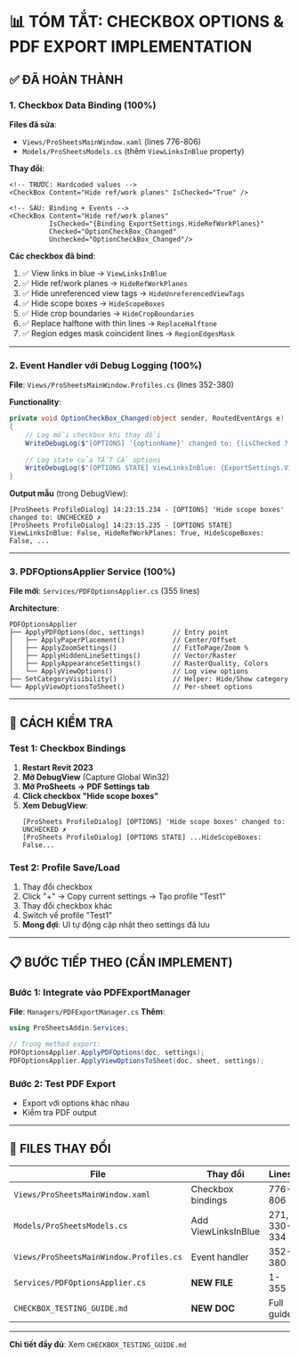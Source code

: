 # 📊 TÓM TẮT: CHECKBOX OPTIONS & PDF EXPORT IMPLEMENTATION

## ✅ ĐÃ HOÀN THÀNH

### 1. **Checkbox Data Binding** (100%)
**Files đã sửa**:
- `Views/ProSheetsMainWindow.xaml` (lines 776-806)
- `Models/ProSheetsModels.cs` (thêm `ViewLinksInBlue` property)

**Thay đổi**:
```xaml
<!-- TRƯỚC: Hardcoded values -->
<CheckBox Content="Hide ref/work planes" IsChecked="True" />

<!-- SAU: Binding + Events -->
<CheckBox Content="Hide ref/work planes" 
          IsChecked="{Binding ExportSettings.HideRefWorkPlanes}" 
          Checked="OptionCheckBox_Changed" 
          Unchecked="OptionCheckBox_Changed"/>
```

**Các checkbox đã bind**:
1. ✅ View links in blue → `ViewLinksInBlue`
2. ✅ Hide ref/work planes → `HideRefWorkPlanes`
3. ✅ Hide unreferenced view tags → `HideUnreferencedViewTags`
4. ✅ Hide scope boxes → `HideScopeBoxes`
5. ✅ Hide crop boundaries → `HideCropBoundaries`
6. ✅ Replace halftone with thin lines → `ReplaceHalftone`
7. ✅ Region edges mask coincident lines → `RegionEdgesMask`

---

### 2. **Event Handler với Debug Logging** (100%)
**File**: `Views/ProSheetsMainWindow.Profiles.cs` (lines 352-380)

**Functionality**:
```csharp
private void OptionCheckBox_Changed(object sender, RoutedEventArgs e)
{
    // Log mỗi checkbox khi thay đổi
    WriteDebugLog($"[OPTIONS] '{optionName}' changed to: {(isChecked ? "CHECKED ✓" : "UNCHECKED ✗")}");
    
    // Log state của TẤT CẢ options
    WriteDebugLog($"[OPTIONS STATE] ViewLinksInBlue: {ExportSettings.ViewLinksInBlue}, ...");
}
```

**Output mẫu** (trong DebugView):
```
[ProSheets ProfileDialog] 14:23:15.234 - [OPTIONS] 'Hide scope boxes' changed to: UNCHECKED ✗
[ProSheets ProfileDialog] 14:23:15.235 - [OPTIONS STATE] ViewLinksInBlue: False, HideRefWorkPlanes: True, HideScopeBoxes: False, ...
```

---

### 3. **PDFOptionsApplier Service** (100%)
**File mới**: `Services/PDFOptionsApplier.cs` (355 lines)

**Architecture**:
```
PDFOptionsApplier
├── ApplyPDFOptions(doc, settings)       // Entry point
│   ├── ApplyPaperPlacement()            // Center/Offset
│   ├── ApplyZoomSettings()              // FitToPage/Zoom %
│   ├── ApplyHiddenLineSettings()        // Vector/Raster
│   ├── ApplyAppearanceSettings()        // RasterQuality, Colors
│   └── ApplyViewOptions()               // Log view options
├── SetCategoryVisibility()              // Helper: Hide/Show category
└── ApplyViewOptionsToSheet()            // Per-sheet options
```

---

## 🎯 CÁCH KIỂM TRA

### Test 1: Checkbox Bindings
1. **Restart Revit 2023**
2. **Mở DebugView** (Capture Global Win32)
3. **Mở ProSheets → PDF Settings tab**
4. **Click checkbox "Hide scope boxes"**
5. **Xem DebugView**: 
   ```
   [ProSheets ProfileDialog] [OPTIONS] 'Hide scope boxes' changed to: UNCHECKED ✗
   [ProSheets ProfileDialog] [OPTIONS STATE] ...HideScopeBoxes: False...
   ```

### Test 2: Profile Save/Load
1. Thay đổi checkbox
2. Click "+" → Copy current settings → Tạo profile "Test1"
3. Thay đổi checkbox khác
4. Switch về profile "Test1"
5. **Mong đợi**: UI tự động cập nhật theo settings đã lưu

---

## 📋 BƯỚC TIẾP THEO (CẦN IMPLEMENT)

### Bước 1: Integrate vào PDFExportManager
**File**: `Managers/PDFExportManager.cs`
**Thêm**:
```csharp
using ProSheetsAddin.Services;

// Trong method export:
PDFOptionsApplier.ApplyPDFOptions(doc, settings);
PDFOptionsApplier.ApplyViewOptionsToSheet(doc, sheet, settings);
```

### Bước 2: Test PDF Export
- Export với options khác nhau
- Kiểm tra PDF output

---

## 📝 FILES THAY ĐỔI

| File | Thay đổi | Lines |
|------|----------|-------|
| `Views/ProSheetsMainWindow.xaml` | Checkbox bindings | 776-806 |
| `Models/ProSheetsModels.cs` | Add ViewLinksInBlue | 271, 330-334 |
| `Views/ProSheetsMainWindow.Profiles.cs` | Event handler | 352-380 |
| `Services/PDFOptionsApplier.cs` | **NEW FILE** | 1-355 |
| `CHECKBOX_TESTING_GUIDE.md` | **NEW DOC** | Full guide |

---

**Chi tiết đầy đủ**: Xem `CHECKBOX_TESTING_GUIDE.md`
